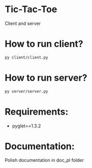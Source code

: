# Tic-Tac-Toe
Client and server

<h1>How to run client?</h1>

```bash
py client/client.py
```

<h1>How to run server?</h1>

```bash
py server/server.py
```

<h1>Requirements:</h1>

*  pyglet==1.3.2

<h1>Documentation:</h1>
Polish documentation in doc_pl folder